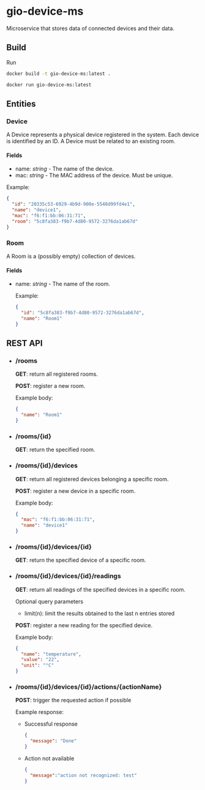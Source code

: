 # gio-device-ms

Microservice that stores data of connected devices and their data.

## Build

Run

```bash
docker build -t gio-device-ms:latest .

docker run gio-device-ms:latest
```

## Entities

### Device

A Device represents a physical device registered in the system. Each device is identified by an ID.
A Device must be related to an existing room.

#### Fields

- name: *string* - The name of the device.
- mac: *string* -  The MAC address of the device. Must be unique.

Example:

```json
{
  "id": "20335c53-6929-4b9d-900e-5548d99fd4e1",
  "name": "device1",
  "mac": "f6:f1:bb:06:31:71",
  "room": "5c8fa383-f9b7-4d80-9572-3276da1ab67d"
}
```

### Room

A Room is a (possibly empty) collection of devices.

#### Fields

- name: *string* - The name of the room.

    Example:
    
    ```json
    {
      "id": "5c8fa383-f9b7-4d80-9572-3276da1ab67d",
      "name": "Room1"
    }
    ```

## REST API

- ### /rooms

    **GET**: return all registered rooms.

    **POST**: register a new room.
    
    Example body:
    ```json
    {
      "name": "Room1"
    }
    ```

- ### /rooms/{id}

    **GET**: return the specified room.
    
- ### /rooms/{id}/devices

    **GET**: return all registered devices belonging a specific room.

    **POST**: register a new device in a specific room.
    
    Example body:
    ```json
    {
      "mac": "f6:f1:bb:06:31:71",
      "name": "device1"
    }
    ```

- ### /rooms/{id}/devices/{id}

    **GET**: return the specified device of a specific room.

- ### /rooms/{id}/devices/{id}/readings

    **GET**: return all readings of the specified devices in a specific room.
    
    Optional query parameters
    
    - limit(n): limit the results obtained to the last n entries stored
    
    **POST**: register a new reading for the specified device.
    
    Example body:
    ```json
    {
      "name": "temperature",
      "value": "22",
      "unit": "°C"
    }
    ```

- ### /rooms/{id}/devices/{id}/actions/{actionName}

    **POST**: trigger the requested action if possible
    
    Example response:
    
    - Successful response
      ```json
      {
        "message": "Done"
      }
      ```
    - Action not available
      ```json
      {
        "message":"action not recognized: test"
      }
      ```
